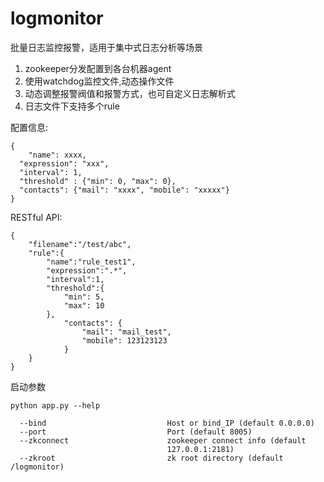# logmonitor

批量日志监控报警，适用于集中式日志分析等场景

1. zookeeper分发配置到各台机器agent    
2. 使用watchdog监控文件,动态操作文件  
3. 动态调整报警阀值和报警方式，也可自定义日志解析式
4. 日志文件下支持多个rule



配置信息:  
```
{
	"name": xxxx,
  "expression": "xxx",
  "interval": 1,
  "threshold" : {"min": 0, "max": 0},
  "contacts": {"mail": "xxxx", "mobile": "xxxxx"}
}
```

RESTful API:  
```
{
	"filename":"/test/abc",
	"rule":{
		"name":"rule_test1",
		"expression":".*",
		"interval":1,
		"threshold":{
			"min": 5, 
			"max": 10
		},
			"contacts": {
				"mail": "mail_test", 
				"mobile": 123123123
			}
	}
}

```

启动参数  
```
python app.py --help

  --bind                           Host or bind_IP (default 0.0.0.0)
  --port                           Port (default 8005)
  --zkconnect                      zookeeper connect info (default
                                   127.0.0.1:2181)
  --zkroot                         zk root directory (default /logmonitor)
```
